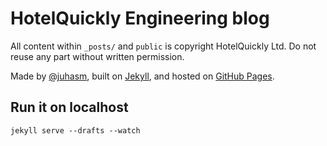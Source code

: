 # HotelQuickly Engineering blog

All content within `_posts/` and `public` is copyright HotelQuickly Ltd. Do not reuse any part without written permission.

Made by [@juhasm](http://twitter.com/juhasm), built on [Jekyll](http://github.com/mojombo/jekyll), and hosted on <a href="http://pages.github.com">GitHub Pages</a>.

## Run it on localhost
```
jekyll serve --drafts --watch
```